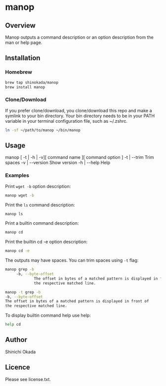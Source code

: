 # manop

## Overview

Manop outputs a command description or an option description from the man or help page.

## Installation

### Homebrew

```sh
brew tap shinokada/manop
brew install manop
```

### Clone/Download

If you prefer clone/download, you clone/download this repo and make a symlink to your bin directory. Your bin directory needs to be in your PATH variable in your terminal configuration file, such as ~/.zshrc.

```sh
ln -sf ~/path/to/manop ~/bin/manop
```

## Usage

manop [ -t | -h | -v][ command name ][ command option ]
    -t | --trim    Trim spaces
    -v | --version Show version
    -h | --help    Help

### Examples

Print `wget -b` option description:

```sh
manop wget -b
```

Print the `ls` command description:

```sh
manop ls
```

Print a builtin command description:

```sh
manop cd
```

Print the builtin cd -e option description:

```sh
manop cd -e
```

The outputs may have spaces. You can trim spaces using `-t` flag:

```sh
manop grep -b
     -b, --byte-offset
             The offset in bytes of a matched pattern is displayed in front of
             the respective matched line.

manop -t grep -b
-b, --byte-offset
The offset in bytes of a matched pattern is displayed in front of
the respective matched line.
```

To display builtin command help use help:

```sh
help cd
```

## Author

Shinichi Okada

## Licence

Please see license.txt.
